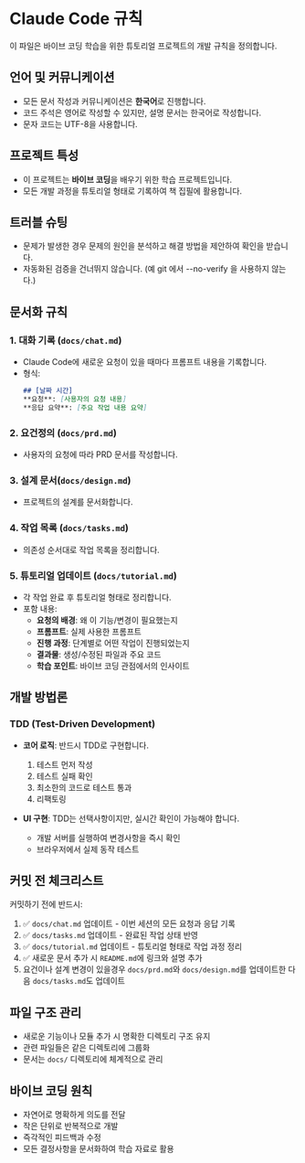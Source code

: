 # Claude Code 규칙

이 파일은 바이브 코딩 학습을 위한 튜토리얼 프로젝트의 개발 규칙을 정의합니다.

## 언어 및 커뮤니케이션
- 모든 문서 작성과 커뮤니케이션은 **한국어**로 진행합니다.
- 코드 주석은 영어로 작성할 수 있지만, 설명 문서는 한국어로 작성합니다.
- 문자 코드는 UTF-8을 사용합니다.

## 프로젝트 특성
- 이 프로젝트는 **바이브 코딩**을 배우기 위한 학습 프로젝트입니다.
- 모든 개발 과정을 튜토리얼 형태로 기록하여 책 집필에 활용합니다.

## 트러블 슈팅
- 문제가 발생한 경우 문제의 원인을 분석하고 해결 방법을 제안하여 확인을 받습니다.
- 자동화된 검증을 건너뛰지 않습니다. (예 git 에서 --no-verify 을 사용하지 않는다.)

## 문서화 규칙

### 1. 대화 기록 (`docs/chat.md`)
- Claude Code에 새로운 요청이 있을 때마다 프롬프트 내용을 기록합니다.
- 형식:
  ```markdown
  ## [날짜 시간]
  **요청**: [사용자의 요청 내용]
  **응답 요약**: [주요 작업 내용 요약]
  ```

### 2. 요건정의 (`docs/prd.md`)
- 사용자의 요청에 따라 PRD 문서를 작성합니다.

### 3. 설계 문서(`docs/design.md`)
- 프로젝트의 설계를 문서화합니다.

### 4. 작업 목록 (`docs/tasks.md`)
- 의존성 순서대로 작업 목록을 정리합니다.

### 5. 튜토리얼 업데이트 (`docs/tutorial.md`)
- 각 작업 완료 후 튜토리얼 형태로 정리합니다.
- 포함 내용:
  - **요청의 배경**: 왜 이 기능/변경이 필요했는지
  - **프롬프트**: 실제 사용한 프롬프트
  - **진행 과정**: 단계별로 어떤 작업이 진행되었는지
  - **결과물**: 생성/수정된 파일과 주요 코드
  - **학습 포인트**: 바이브 코딩 관점에서의 인사이트

## 개발 방법론

### TDD (Test-Driven Development)
- **코어 로직**: 반드시 TDD로 구현합니다.
  1. 테스트 먼저 작성
  2. 테스트 실패 확인
  3. 최소한의 코드로 테스트 통과
  4. 리팩토링

- **UI 구현**: TDD는 선택사항이지만, 실시간 확인이 가능해야 합니다.
  - 개발 서버를 실행하여 변경사항을 즉시 확인
  - 브라우저에서 실제 동작 테스트

## 커밋 전 체크리스트

커밋하기 전에 반드시:
1. ✅ `docs/chat.md` 업데이트 - 이번 세션의 모든 요청과 응답 기록
2. ✅ `docs/tasks.md` 업데이트 - 완료된 작업 상태 반영
3. ✅ `docs/tutorial.md` 업데이트 - 튜토리얼 형태로 작업 과정 정리
4. ✅ 새로운 문서 추가 시 `README.md`에 링크와 설명 추가
5. 요건이나 설계 변경이 있을경우 `docs/prd.md`와 `docs/design.md`를 업데이트한 다음 `docs/tasks.md`도 업데이트

## 파일 구조 관리
- 새로운 기능이나 모듈 추가 시 명확한 디렉토리 구조 유지
- 관련 파일들은 같은 디렉토리에 그룹화
- 문서는 `docs/` 디렉토리에 체계적으로 관리

## 바이브 코딩 원칙
- 자연어로 명확하게 의도를 전달
- 작은 단위로 반복적으로 개발
- 즉각적인 피드백과 수정
- 모든 결정사항을 문서화하여 학습 자료로 활용